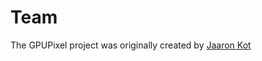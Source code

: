 <script setup>
import { VPTeamMembers } from 'vitepress/theme'

const members = [
  {
    avatar: 'https://www.github.com/jaaronkot.png',
    name: 'Jaaron Kot',
    links: [
      { icon: 'github', link: 'https://github.com/jaaronkot' },
      { icon: 'twitter', link: 'https://twitter.com/jaaronkot' }
    ]
  }
]
</script>

# Team

The GPUPixel project was originally created by [Jaaron Kot](https://github.com/jaaronkot)

<VPTeamMembers size="small" :members="members" />
